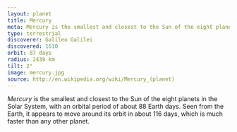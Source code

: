 ```yaml
---
layout: planet
title: Mercury
meta: Mercury is the smallest and closest to the Sun of the eight planets in the Solar System.
type: terrestrial
discoverer: Galileo Galilei
discovered: 1610
orbit: 87 days
radius: 2439 km
tilt: 2°
image: mercury.jpg
source: http://en.wikipedia.org/wiki/Mercury_(planet)
---
```


*Mercury* is the smallest and closest to the Sun of the eight planets in the Solar System, with an orbital period of about 88 Earth days. Seen from the Earth, it appears to move around its orbit in about 116 days, which is much faster than any other planet.